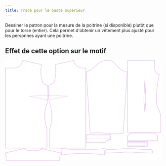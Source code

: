 ```yaml
---
title: Tracé pour le buste supérieur
---
```


Dessiner le patron pour la mesure de la poitrine (si disponible) plutôt que pour le torse (entier). Cela permet d'obtenir un vêtement plus ajusté pour les personnes ayant une poitrine.

## Effet de cette option sur le motif

![Cette image montre l'effet de cette option en superposant plusieurs variantes qui ont une valeur différente pour cette option](simone_draftforhighbust_sample.svg "Effet de cette option sur le motif")
